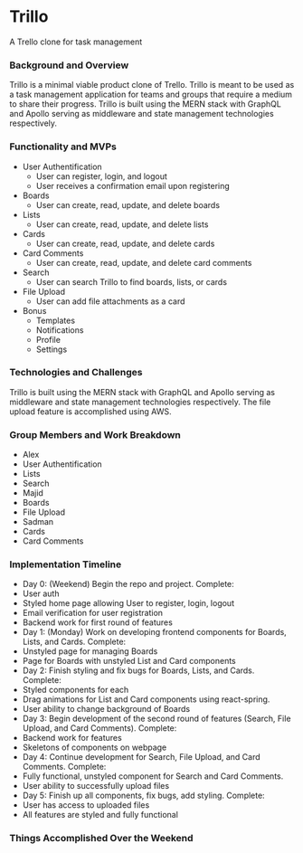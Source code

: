 # Trillo
 A Trello clone for task management
 
 ### Background and Overview
 Trillo is a minimal viable product clone of Trello. Trillo is meant to be used as a task management application for teams and groups that require a medium to share their progress. Trillo is built using the MERN stack with GraphQL and Apollo serving as middleware and state management technologies respectively. 
 
 ### Functionality and MVPs
 * User Authentification
   * User can register, login, and logout
   * User receives a confirmation email upon registering
 * Boards
   * User can create, read, update, and delete boards
 * Lists
   * User can create, read, update, and delete lists
 * Cards
   * User can create, read, update, and delete cards
 * Card Comments
   * User can create, read, update, and delete card comments
 * Search
   * User can search Trillo to find boards, lists, or cards
 * File Upload
   * User can add file attachments as a card
 * Bonus
   * Templates
   * Notifications
   * Profile
   * Settings
   
 ### Technologies and Challenges
  Trillo is built using the MERN stack with GraphQL and Apollo serving as middleware and state management technologies respectively. The file upload feature is accomplished using AWS. 
  
 ### Group Members and Work Breakdown
 * Alex
  * User Authentification
  * Lists
  * Search
 * Majid
  * Boards
  * File Upload
 * Sadman
  * Cards 
  * Card Comments
  
  ### Implementation Timeline
  * Day 0: (Weekend) Begin the repo and project. Complete:
   * User auth
   * Styled home page allowing User to register, login, logout
   * Email verification for user registration
   * Backend work for first round of features
  * Day 1: (Monday) Work on developing frontend components for Boards, Lists, and Cards. Complete:
   * Unstyled page for managing Boards
   * Page for Boards with unstyled List and Card components
  * Day 2: Finish styling and fix bugs for Boards, Lists, and Cards. Complete: 
   * Styled components for each
   * Drag animations for List and Card components using react-spring.
   * User ability to change background of Boards
  * Day 3: Begin development of the second round of features (Search, File Upload, and Card Comments). Complete: 
   * Backend work for features
   * Skeletons of components on webpage
  * Day 4: Continue development for Search, File Upload, and Card Comments. Complete:
   * Fully functional, unstyled component for Search and Card Comments.
   * User ability to successfully upload files
  * Day 5: Finish up all components, fix bugs, add styling. Complete:
   * User has access to uploaded files
   * All features are styled and fully functional
  
  
 ### Things Accomplished Over the Weekend
 

